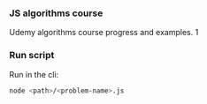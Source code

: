 ### JS algorithms course 

Udemy algorithms course progress and examples.
1

### Run script

Run in the cli:

```bash
node <path>/<problem-name>.js
```

